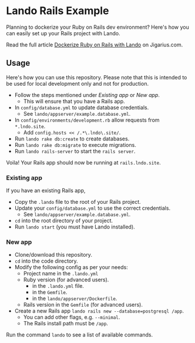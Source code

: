 # Lando Rails Example

Planning to dockerize your Ruby on Rails dev environment? Here's how you can
easily set up your Rails project with Lando.

Read the full article [Dockerize Ruby on Rails with Lando](https://jigarius.com/blog/ruby-on-rails-with-lando) on Jigarius.com.

## Usage

Here's how you can use this repository. Please note that this is intended to
be used for local development only and not for production.

  * Follow the steps mentioned under _Existing app_ or _New app_.
    * This will ensure that you have a Rails app.
  * In `config/database.yml` to update database credentials.
    * See `lando/appserver/example.database.yml`.
  * In `config/environments/development.rb` allow requests from `*.lndo.site`.
    * Add `config.hosts << /.*\.lndo\.site/`.
  * Run `lando rake db:create` to create databases.
  * Run `lando rake db:migrate` to execute migrations.
  * Run `lando rails-server` to start the `rails server`.

Voila! Your Rails app should now be running at `rails.lndo.site`.

### Existing app

If you have an existing Rails app,

  * Copy the `.lando` file to the root of your Rails project.
  * Update your `config/database.yml` to use the correct credentials.
    * See `lando/appserver/example.database.yml`.
  * `cd` into the root directory of your project.
  * Run `lando start` (you must have Lando installed).

### New app

  * Clone/download this repository.
  * `cd` into the code directory.
  * Modify the following config as per your needs:
    * Project name in the `.lando.yml`
    * Ruby version (for advanced users).
      * in the `.lando.yml` file.
      * in the `Gemfile`.
      * in the `lando/appserver/Dockerfile`.
    * Rails version in the `Gemfile` (for advanced users).
  * Create a new Rails app `lando rails new --database=postgresql /app`.
    * You can add other flags, e.g. `--minimal`.
    * The Rails install path must be `/app`.

Run the command `lando` to see a list of available commands.
